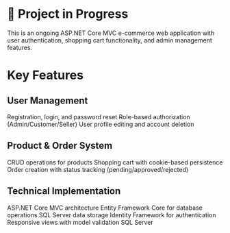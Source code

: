 # 🚧 Project in Progress
This is an ongoing ASP.NET Core MVC e-commerce web application with user authentication, shopping cart functionality, and admin management features.

# Key Features
## User Management
Registration, login, and password reset
Role-based authorization (Admin/Customer/Seller)
User profile editing and account deletion

## Product & Order System
CRUD operations for products
Shopping cart with cookie-based persistence
Order creation with status tracking (pending/approved/rejected)

## Technical Implementation
ASP.NET Core MVC architecture
Entity Framework Core for database operations
SQL Server data storage
Identity Framework for authentication
Responsive views with model validation
SQL Server
